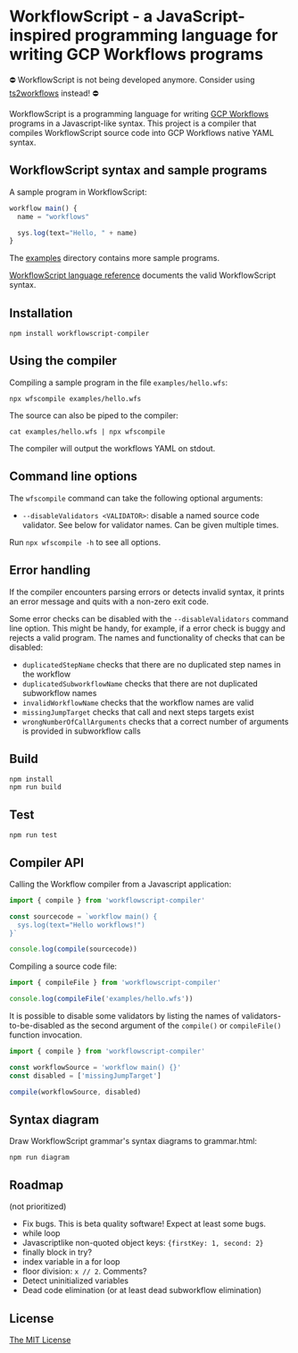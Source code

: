 # WorkflowScript - a JavaScript-inspired programming language for writing GCP Workflows programs

⛔ WorkflowScript is not being developed anymore. Consider using [ts2workflows](https://github.com/aajanki/ts2workflows) instead! ⛔

WorkflowScript is a programming language for writing
[GCP Workflows](https://cloud.google.com/workflows/docs/apis)
programs in a Javascript-like syntax. This project is a compiler that compiles
WorkflowScript source code into GCP Workflows native YAML syntax.

## WorkflowScript syntax and sample programs

A sample program in WorkflowScript:

```javascript
workflow main() {
  name = "workflows"

  sys.log(text="Hello, " + name)
}
```

The [examples](examples) directory contains more sample programs.

[WorkflowScript language reference](syntax.md) documents the valid WorkflowScript syntax.

## Installation

```shell
npm install workflowscript-compiler
```

## Using the compiler

Compiling a sample program in the file `examples/hello.wfs`:

```shell
npx wfscompile examples/hello.wfs
```

The source can also be piped to the compiler:

```shell
cat examples/hello.wfs | npx wfscompile
```

The compiler will output the workflows YAML on stdout.

## Command line options

The `wfscompile` command can take the following optional arguments:

- `--disableValidators <VALIDATOR>`: disable a named source code validator. See below for validator names. Can be given multiple times.

Run `npx wfscompile -h` to see all options.

## Error handling

If the compiler encounters parsing errors or detects invalid syntax, it prints an error message and quits with a non-zero exit code.

Some error checks can be disabled with the `--disableValidators` command line option. This might be handy, for example, if a error check is buggy and rejects a valid program. The names and functionality of checks that can be disabled:

- `duplicatedStepName` checks that there are no duplicated step names in the workflow
- `duplicatedSubworkflowName` checks that there are not duplicated subworkflow names
- `invalidWorkflowName` checks that the workflow names are valid
- `missingJumpTarget` checks that call and next steps targets exist
- `wrongNumberOfCallArguments` checks that a correct number of arguments is provided in subworkflow calls

## Build

```shell
npm install
npm run build
```

## Test

```shell
npm run test
```

## Compiler API

Calling the Workflow compiler from a Javascript application:

```javascript
import { compile } from 'workflowscript-compiler'

const sourcecode = `workflow main() {
  sys.log(text="Hello workflows!")
}`

console.log(compile(sourcecode))
```

Compiling a source code file:

```javascript
import { compileFile } from 'workflowscript-compiler'

console.log(compileFile('examples/hello.wfs'))
```

It is possible to disable some validators by listing the names of validators-to-be-disabled as the second argument of the `compile()` or `compileFile()` function invocation.

```javascript
import { compile } from 'workflowscript-compiler'

const workflowSource = 'workflow main() {}'
const disabled = ['missingJumpTarget']

compile(workflowSource, disabled)
```

## Syntax diagram

Draw WorkflowScript grammar's syntax diagrams to grammar.html:

```shell
npm run diagram
```

## Roadmap

(not prioritized)

- Fix bugs. This is beta quality software! Expect at least some bugs.
- while loop
- Javascriptlike non-quoted object keys: `{firstKey: 1, second: 2}`
- finally block in try?
- index variable in a for loop
- floor division: `x // 2`. Comments?
- Detect uninitialized variables
- Dead code elimination (or at least dead subworkflow elimination)

## License

[The MIT License](LICENSE)
